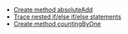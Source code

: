 - [Create method absoluteAdd](https://csc215.jpkit.us/PGK101_PracticeProblems/problems/absoluteAdd.md)
- [Trace nested if/else if/else statements](https://csc215.jpkit.us/PGK101_PracticeProblems/problems/nestedMysteryCode.md)
- [Create method countingByOne](https://csc215.jpkit.us/PGK101_PracticeProblems/problems/countingByOne.md)